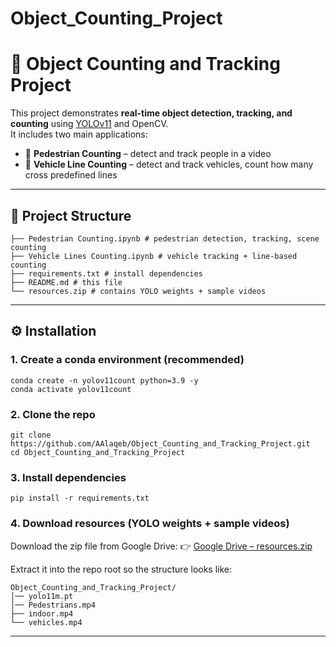 # Object_Counting_Project


# 🧮 Object Counting and Tracking Project

This project demonstrates **real-time object detection, tracking, and counting** using [YOLOv11](https://github.com/ultralytics/ultralytics) and OpenCV.  
It includes two main applications:

- 👤 **Pedestrian Counting** – detect and track people in a video
- 🚗 **Vehicle Line Counting** – detect and track vehicles, count how many cross predefined lines

---

## 📂 Project Structure

```
├── Pedestrian Counting.ipynb # pedestrian detection, tracking, scene counting
├── Vehicle Lines Counting.ipynb # vehicle tracking + line-based counting
├── requirements.txt # install dependencies
├── README.md # this file
└── resources.zip # contains YOLO weights + sample videos
```

---


## ⚙️ Installation

### 1. Create a conda environment (recommended)
```
conda create -n yolov11count python=3.9 -y
conda activate yolov11count
```
### 2. Clone the repo
```
git clone https://github.com/AAlaqeb/Object_Counting_and_Tracking_Project.git
cd Object_Counting_and_Tracking_Project
```
### 3. Install dependencies
```
pip install -r requirements.txt
```
### 4. Download resources (YOLO weights + sample videos)

Download the zip file from Google Drive:
👉 [Google Drive – resources.zip](https://drive.google.com/drive/folders/1E6hmhKR9nbLMrpmqx9NM4lJca9bms_O6?usp=sharing)

Extract it into the repo root so the structure looks like:
```
Object_Counting_and_Tracking_Project/
│── yolo11m.pt
│── Pedestrians.mp4
├── indoor.mp4
└── vehicles.mp4
```

---

